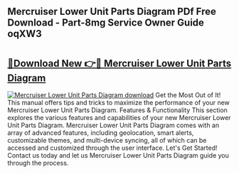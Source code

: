 ## Mercruiser Lower Unit Parts Diagram PDf Free Download - Part-8mg Service Owner Guide oqXW3

# <h2><a href="http://dfjgust.blite.top/?on=Mercruiser+Lower+Unit+Parts+Diagram">🔗Download New 👉🔴 Mercruiser Lower Unit Parts Diagram</a></h2>

[![Mercruiser Lower Unit Parts Diagram download](https://i.imgur.com/lujVjoI.png)](http://dfjgust.blite.top/?on=Mercruiser+Lower+Unit+Parts+Diagram)
Get the Most Out of It! This manual offers tips and tricks to maximize the performance of your new Mercruiser Lower Unit Parts Diagram. Features & Functionality This section explores the various features and capabilities of your new Mercruiser Lower Unit Parts Diagram. Mercruiser Lower Unit Parts Diagram comes with an array of advanced features, including geolocation, smart alerts, customizable themes, and multi-device syncing, all of which can be accessed and customized through the user interface. Let's Get Started! Contact us today and let us Mercruiser Lower Unit Parts Diagram guide you through the process.
